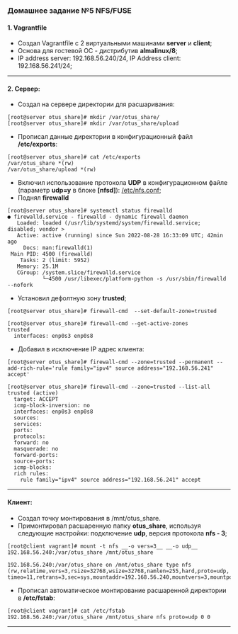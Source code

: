 ### Домашнее задание №5 NFS/FUSE
#### 1. Vagrantfile
* Создал Vagrantfile с 2 виртуальными машинами __server__ и __client__;
* Основа для гостевой ОС - дистрибутив __almalinux/8__;
* IP address server: 192.168.56.240/24, IP Address client: 192.168.56.241/24;
____

#### 2. Сервер:
* Создал на сервере директории для расшаривания:
```console
[root@server otus_share]# mkdir /var/otus_share/  
[root@server otus_share]# mkdir /var/otus_share/upload  
```
* Прописал данные директории в конфигурационный файл __/etc/exports__:
```console
[root@server otus_share]# cat /etc/exports  
/var/otus_share *(rw)  
/var/otus_share/upload *(rw)  
```
* Включил использование протокола __UDP__ в конфигурационном файле (параметр __udp=y__ в блоке __[nfsd]__): [/etc/nfs.conf](https://github.com/uNkindy/Otus_Unit_5_NFS/blob/main/nfs.conf);
* Поднял __firewalld__
```console
[root@server otus_share]# systemctl status firewalld  
● firewalld.service - firewalld - dynamic firewall daemon  
   Loaded: loaded (/usr/lib/systemd/system/firewalld.service; disabled; vendor >  
   Active: active (running) since Sun 2022-08-28 16:33:09 UTC; 42min ago  
     Docs: man:firewalld(1)  
 Main PID: 4500 (firewalld)  
    Tasks: 2 (limit: 5952)  
   Memory: 25.1M  
   CGroup: /system.slice/firewalld.service  
           └─4500 /usr/libexec/platform-python -s /usr/sbin/firewalld --nofork   
```
           
* Установил дефолтную зону __trusted__;
```console
[root@server otus_share]# firewall-cmd  --set-default-zone=trusted  

[root@server otus_share]# firewall-cmd --get-active-zones  
trusted  
  interfaces: enp0s3 enp0s8  
```  
* Добавил в исключение IP адрес клиента:
```console
[root@server otus_share]# firewall-cmd --zone=trusted --permanent --add-rich-rule='rule family="ipv4" source address="192.168.56.241" accept'

[root@server otus_share]# firewall-cmd --zone=trusted --list-all  
trusted (active)  
  target: ACCEPT  
  icmp-block-inversion: no  
  interfaces: enp0s3 enp0s8  
  sources:   
  services:   
  ports:   
  protocols:   
  forward: no  
  masquerade: no  
  forward-ports:   
  source-ports:   
  icmp-blocks:   
  rich rules:   
	rule family="ipv4" source address="192.168.56.241" accept  
```
____

#### Клиент:
* Создал точку монтирования в /mnt/otus_share.
* Примонтировал расшаренную папку __otus_share__, используя следующие настройки: подключение __udp__, версия протокола __nfs - 3__;
```console
[root@client vagrant]# mount -t nfs __-o vers=3__ __-o udp__  192.168.56.240:/var/otus_share /mnt/otus_share

192.168.56.240:/var/otus_share on /mnt/otus_share type nfs   (rw,relatime,vers=3,rsize=32768,wsize=32768,namlen=255,hard,proto=udp, timeo=11,retrans=3,sec=sys,mountaddr=192.168.56.240,mountvers=3,mountport=20048,mountproto=udp,local_lock=none,addr=192.168.56.240)  
```
* Прописал автоматическое монтирование расшаренной директории в __/etc/fstab__:
```console
[root@client vagrant]# cat /etc/fstab   
192.168.56.240:/var/otus_share /mnt/otus_share nfs proto=udp 0 0  
```
____




